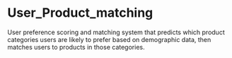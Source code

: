 # User_Product_matching
User preference scoring and matching system that predicts which product categories users are likely to prefer based on demographic data, then matches users to products in those categories.
